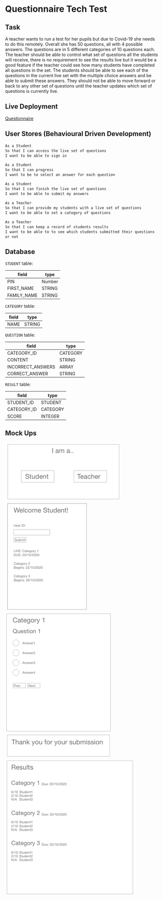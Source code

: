 # Questionnaire Tech Test

## Task
A teacher wants to run a test for her pupils but due to Covid-19 she needs to do this remotely. Overall she has 50 questions, all with 4 possible answers. The questions are in 5 different categories of 10 questions each. The teacher should be able to control what set of questions all the students will receive, there is no requirement to see the results live but it would be a good feature if the teacher could see how many students have completed all questions in the set. The students should be able to see each of the questions in the current live set with the multiple choice answers and be able to submit these answers. They should not be able to move forward or back to any other set of questions until the teacher updates which set of questions is currently live.

## Live Deployment
[Questionnaire](https://questionnaire-tech-test.herokuapp.com/)

## User Stores (Behavioural Driven Development)

```
As a Student
So that I can access the live set of questions
I want to be able to sign in
```

```
As a Student
So that I can progress
I want to be to select an answer for each question
```

```
As a Student
So that I can finish the live set of questions
I want to be able to submit my answers
```

```
As a Teacher
So that I can provide my students with a live set of questions
I want to be able to set a category of questions
```

```
As a Teacher
So that I can keep a record of students results
I want to be able to to see which students submitted their questions or not
```

## Database

`STUDENT` table:

| field      | type              |
| ---------  | ----------------- |
| PIN        | Number            |
| FIRST_NAME | STRING            |
| FAMILY_NAME| STRING            |

`CATEGORY` table:

| field      | type              |
| ---------  | ----------------- |
| NAME       | STRING            |

`QUESTION` table:

| field             | type              |
| ---------         | ----------------- |
| CATEGORY_ID       | CATEGORY          |
| CONTENT           | STRING            |
| INCORRECT_ANSWERS | ARRAY             |
| CORRECT_ANSWER    | STRING            |

`RESULT` table:

| field         | type              |
| ---------     | ----------------- |
| STUDENT_ID    | STUDENT           |
| CATEGORY_ID   | CATEGORY          |
| SCORE         | INTEGER           |

## Mock Ups

![studentOrTeacher](mockups/student_or_teacher.png)\
![studentSignin](mockups/student_signin.png)\
![questions](mockups/questions.png)\
![submission](mockups/form_submission.png)\
![results](mockups/results.png)


